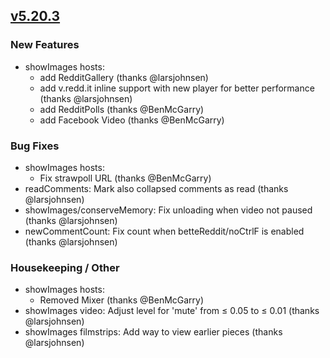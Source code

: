 ## [v5.20.3](https://github.com/honestbleeps/Reddit-Enhancement-Suite/releases/v5.20.3)

### New Features

- showImages hosts:
    - add RedditGallery (thanks @larsjohnsen)
    - add v.redd.it inline support with new player for better performance (thanks @larsjohnsen)
    - add RedditPolls (thanks @BenMcGarry)
    - add Facebook Video (thanks @BenMcGarry)

### Bug Fixes

- showImages hosts:
    - Fix strawpoll URL (thanks @BenMcGarry)
- readComments: Mark also collapsed comments as read (thanks @larsjohnsen)
- showImages/conserveMemory: Fix unloading when video not paused (thanks @larsjohnsen)
- newCommentCount: Fix count when betteReddit/noCtrlF is enabled (thanks @larsjohnsen)

### Housekeeping / Other

- showImages hosts:
    - Removed Mixer (thanks @BenMcGarry)
- showImages video: Adjust level for 'mute' from ≤ 0.05 to ≤ 0.01 (thanks @larsjohnsen)
- showImages filmstrips: Add way to view earlier pieces (thanks @larsjohnsen)
